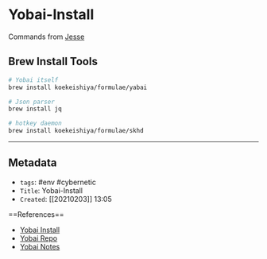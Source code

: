 # Yobai-Install
Commands from [Jesse](https://www.youtube.com/channel/UC7syy0V3Ah9Ho4eRUCwRsRg)
## Brew Install Tools
```bash
# Yobai itself
brew install koekeishiya/formulae/yabai

# Json parser
brew install jq

# hotkey daemon
brew install koekeishiya/formulae/skhd
```








---
## Metadata
- `tags`: #env #cybernetic 
- `Title`: Yobai-Install
- `Created`: [[20210203]] 13:05

==References==
- [Yobai Install](https://www.youtube.com/watch?v=JL1lz77YbUE&feature=youtu.be)
- [Yobai Repo](https://github.com/koekeishiya/yabai)
- [Yobai Notes](https://www.notion.so/Yabai-8da3b829872d432fac43181b7ff628fc)